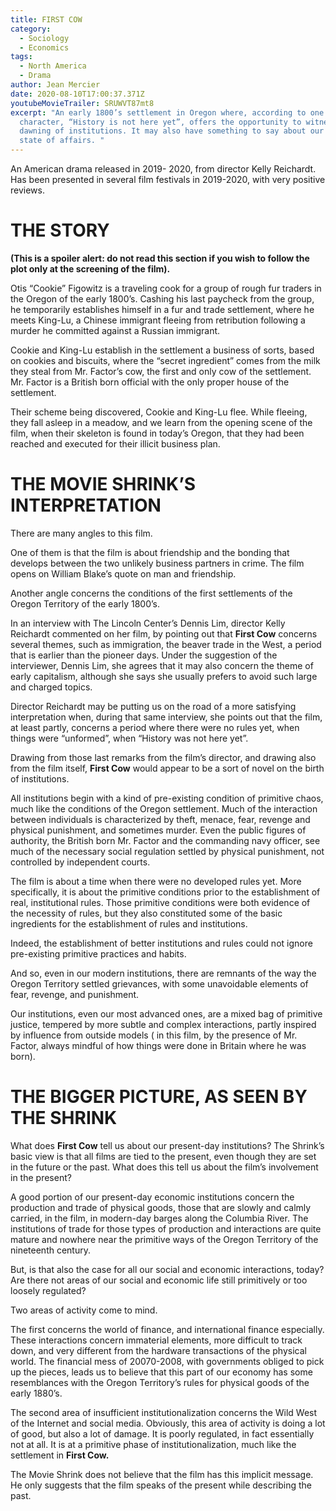 ```yaml
---
title: FIRST COW
category:
  - Sociology
  - Economics
tags:
  - North America
  - Drama
author: Jean Mercier
date: 2020-08-10T17:00:37.371Z
youtubeMovieTrailer: SRUWVT87mt8
excerpt: "An early 1800’s settlement in Oregon where, according to one
  character, “History is not here yet”, offers the opportunity to witness the
  dawning of institutions. It may also have something to say about our present
  state of affairs. "
---
```

An American drama released in 2019- 2020, from director Kelly Reichardt. Has been presented in several film festivals in 2019-2020, with very positive reviews.

# THE STORY

**(This is a spoiler alert: do not read this section if you wish to follow the plot only at the screening of the film).**

Otis “Cookie” Figowitz is a traveling cook for a group of rough fur traders in the Oregon of the early 1800’s. Cashing his last paycheck from the group, he temporarily establishes himself in a fur and trade settlement, where he meets King-Lu, a Chinese immigrant fleeing from retribution following a murder he committed against a Russian immigrant.

Cookie and King-Lu establish in the settlement a business of sorts, based on cookies and biscuits, where the “secret ingredient” comes from the milk they steal from Mr. Factor’s cow, the first and only cow of the settlement. Mr. Factor is a British born official with the only proper house of the settlement.

Their scheme being discovered, Cookie and King-Lu flee. While fleeing, they fall asleep in a meadow, and we learn from the opening scene of the film, when their skeleton is found in today’s Oregon, that they had been reached and executed for their illicit business plan.

# THE MOVIE SHRINK’S INTERPRETATION

There are many angles to this film.

One of them is that the film is about friendship and the bonding that develops between the two unlikely business partners in crime. The film opens on William Blake’s quote on man and friendship.

Another angle concerns the conditions of the first settlements of the Oregon Territory of the early 1800’s.

[](<>)In an interview with The Lincoln Center’s Dennis Lim, director Kelly Reichardt commented on her film, by pointing out that **First Cow** concerns several themes, such as immigration, the beaver trade in the West, a period that is earlier than the pioneer days. Under the suggestion of the interviewer, Dennis Lim, she agrees that it may also concern the theme of early capitalism, although she says she usually prefers to avoid such large and charged topics.

Director Reichardt may be putting us on the road of a more satisfying interpretation when, during that same interview, she points out that the film, at least partly, concerns a period where there were no rules yet, when things were “unformed”, when “History was not here yet”.

Drawing from those last remarks from the film’s director, and drawing also from the film itself, **First Cow** would appear to be a sort of novel on the birth of institutions.

All institutions begin with a kind of pre-existing condition of primitive chaos, much like the conditions of the Oregon settlement. Much of the interaction between individuals is characterized by theft, menace, fear, revenge and physical punishment, and sometimes murder. Even the public figures of authority, the British born Mr. Factor and the commanding navy officer, see much of the necessary social regulation settled by physical punishment, not controlled by independent courts.

The film is about a time when there were no developed rules yet. More specifically, it is about the primitive conditions prior to the establishment of real, institutional rules. Those primitive conditions were both evidence of the necessity of rules, but they also constituted some of the basic ingredients for the establishment of rules and institutions.

Indeed, the establishment of better institutions and rules could not ignore pre-existing primitive practices and habits.

And so, even in our modern institutions, there are remnants of the way the Oregon Territory settled grievances, with some unavoidable elements of fear, revenge, and punishment.

Our institutions, even our most advanced ones, are a mixed bag of primitive justice, tempered by more subtle and complex interactions, partly inspired by influence from outside models ( in this film, by the presence of Mr. Factor, always mindful of how things were done in Britain where he was born).

# THE BIGGER PICTURE, AS SEEN BY THE SHRINK

What does **First Cow** tell us about our present-day institutions? The Shrink’s basic view is that all films are tied to the present, even though they are set in the future or the past. What does this tell us about the film’s involvement in the present?

A good portion of our present-day economic institutions concern the production and trade of physical goods, those that are slowly and calmly carried, in the film, in modern-day barges along the Columbia River. The institutions of trade for those types of production and interactions are quite mature and nowhere near the primitive ways of the Oregon Territory of the nineteenth century.

But, is that also the case for all our social and economic interactions, today? Are there not areas of our social and economic life still primitively or too loosely regulated?

Two areas of activity come to mind.

The first concerns the world of finance, and international finance especially. These interactions concern immaterial elements, more difficult to track down, and very different from the hardware transactions of the physical world. The financial mess of 20070-2008, with governments obliged to pick up the pieces, leads us to believe that this part of our economy has some resemblances with the Oregon Territory’s rules for physical goods of the early 1880’s.

The second area of insufficient institutionalization concerns the Wild West of the Internet and social media. Obviously, this area of activity is doing a lot of good, but also a lot of damage. It is poorly regulated, in fact essentially not at all. It is at a primitive phase of institutionalization, much like the settlement in **First Cow.**

The Movie Shrink does not believe that the film has this implicit message. He only suggests that the film speaks of the present while describing the past.